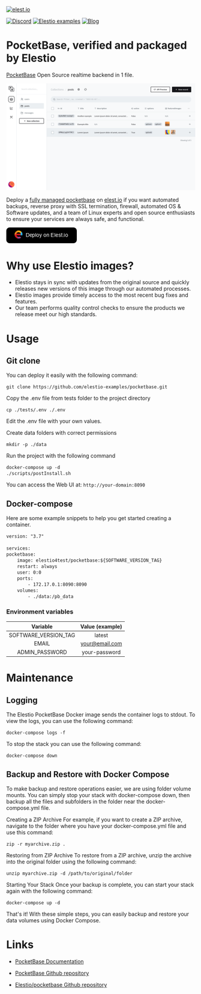 <a href="https://elest.io">
  <img src="https://elest.io/images/elestio.svg" alt="elest.io" width="150" height="75">
</a>

[![Discord](https://img.shields.io/static/v1.svg?logo=discord&color=f78A38&labelColor=083468&logoColor=ffffff&style=for-the-badge&label=Discord&message=community)](https://discord.gg/4T4JGaMYrD "Get instant assistance and engage in live discussions with both the community and team through our chat feature.")
[![Elestio examples](https://img.shields.io/static/v1.svg?logo=github&color=f78A38&labelColor=083468&logoColor=ffffff&style=for-the-badge&label=github&message=open%20source)](https://github.com/elestio-examples "Access the source code for all our repositories by viewing them.")
[![Blog](https://img.shields.io/static/v1.svg?color=f78A38&labelColor=083468&logoColor=ffffff&style=for-the-badge&label=elest.io&message=Blog)](https://blog.elest.io "Latest news about elestio, open source software, and DevOps techniques.")

# PocketBase, verified and packaged by Elestio

[PocketBase](https://pocketbase.io/) Open Source realtime backend in 1 file.

<img src="https://github.com/elestio-examples/pocketbase/raw/main/PocketBase.png" alt="pocketbase" width="800">

Deploy a <a target="_blank" href="https://elest.io/open-source/pocketbase">fully managed pocketbase</a> on <a target="_blank" href="https://elest.io/">elest.io</a> if you want automated backups, reverse proxy with SSL termination, firewall, automated OS & Software updates, and a team of Linux experts and open source enthusiasts to ensure your services are always safe, and functional.

[![deploy](https://github.com/elestio-examples/pocketbase/raw/main/deploy-on-elestio.png)](https://dash.elest.io/deploy?source=cicd&social=dockerCompose&url=https://github.com/elestio-examples/pocketbase)

# Why use Elestio images?

- Elestio stays in sync with updates from the original source and quickly releases new versions of this image through our automated processes.
- Elestio images provide timely access to the most recent bug fixes and features.
- Our team performs quality control checks to ensure the products we release meet our high standards.

# Usage

## Git clone

You can deploy it easily with the following command:

    git clone https://github.com/elestio-examples/pocketbase.git

Copy the .env file from tests folder to the project directory

    cp ./tests/.env ./.env

Edit the .env file with your own values.

Create data folders with correct permissions

    mkdir -p ./data

Run the project with the following command

    docker-compose up -d
    ./scripts/postInstall.sh

You can access the Web UI at: `http://your-domain:8090`

## Docker-compose

Here are some example snippets to help you get started creating a container.

    version: "3.7"

    services:
    pocketbase:
        image: elestio4test/pocketbase:${SOFTWARE_VERSION_TAG}
        restart: always
        user: 0:0
        ports:
            - 172.17.0.1:8090:8090
        volumes:
            - ./data:/pb_data

### Environment variables

|       Variable       | Value (example) |
| :------------------: | :-------------: |
| SOFTWARE_VERSION_TAG |     latest      |
|        EMAIL         | your@email.com  |
|    ADMIN_PASSWORD    |  your-password  |

# Maintenance

## Logging

The Elestio PocketBase Docker image sends the container logs to stdout. To view the logs, you can use the following command:

    docker-compose logs -f

To stop the stack you can use the following command:

    docker-compose down

## Backup and Restore with Docker Compose

To make backup and restore operations easier, we are using folder volume mounts. You can simply stop your stack with docker-compose down, then backup all the files and subfolders in the folder near the docker-compose.yml file.

Creating a ZIP Archive
For example, if you want to create a ZIP archive, navigate to the folder where you have your docker-compose.yml file and use this command:

    zip -r myarchive.zip .

Restoring from ZIP Archive
To restore from a ZIP archive, unzip the archive into the original folder using the following command:

    unzip myarchive.zip -d /path/to/original/folder

Starting Your Stack
Once your backup is complete, you can start your stack again with the following command:

    docker-compose up -d

That's it! With these simple steps, you can easily backup and restore your data volumes using Docker Compose.

# Links

- <a target="_blank" href="https://pocketbase.io/docs/">PocketBase Documentation</a>

- <a target="_blank" href="https://github.com/pocketbase/pocketbase">PocketBase Github repository</a>

- <a target="_blank" href="https://github.com/elestio-examples/pocketbase">Elestio/pocketbase Github repository</a>
